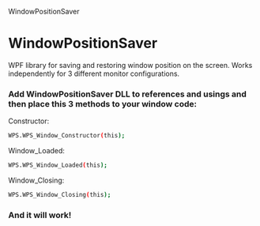 WindowPositionSaver
# WindowPositionSaver
WPF library for saving and restoring window position on the screen. Works independently for 3 different monitor configurations.
### Add WindowPositionSaver DLL to references and usings and then place this 3 methods to your window code:
Constructor:
```sh
WPS.WPS_Window_Constructor(this);
```
Window_Loaded:
```sh
WPS.WPS_Window_Loaded(this);
```
Window_Closing:
```sh
WPS.WPS_Window_Closing(this);
```
### And it will work! 
